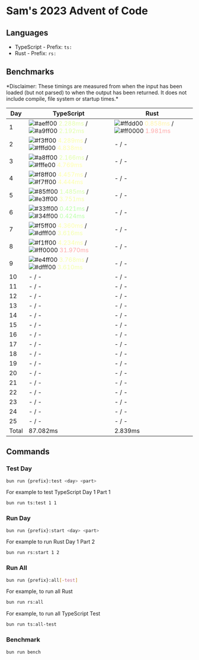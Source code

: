 # Sam's 2023 Advent of Code

## Languages

- TypeScript - Prefix: `ts:`
- Rust - Prefix: `rs:`

## Benchmarks

<!--BENCHMARKSTART-->*Disclaimer: These timings are measured from when the input has been loaded (but not parsed) to when the output has been returned. It does not include compile, file system or startup times.*

|Day|TypeScript|Rust|
|-|-|-|
|1|![#aeff00](https://placehold.co/10x10/aeff00/aeff00.png) <span style="color: #e4ffaa">2.288ms</span> / ![#a9ff00](https://placehold.co/10x10/a9ff00/a9ff00.png) <span style="color: #e2ffaa">2.192ms</span>|![#ffdd00](https://placehold.co/10x10/ffdd00/ffdd00.png) <span style="color: #fff4aa">0.858ms</span> / ![#ff0000](https://placehold.co/10x10/ff0000/ff0000.png) <span style="color: #ffaaaa">1.981ms</span>|
|2|![#f3ff00](https://placehold.co/10x10/f3ff00/f3ff00.png) <span style="color: #fbffaa">4.289ms</span> / ![#fffd00](https://placehold.co/10x10/fffd00/fffd00.png) <span style="color: #fffeaa">4.838ms</span>|- / -|
|3|![#a8ff00](https://placehold.co/10x10/a8ff00/a8ff00.png) <span style="color: #e2ffaa">2.166ms</span> / ![#fffe00](https://placehold.co/10x10/fffe00/fffe00.png) <span style="color: #ffffaa">4.769ms</span>|- / -|
|4|![#f8ff00](https://placehold.co/10x10/f8ff00/f8ff00.png) <span style="color: #fdffaa">4.457ms</span> / ![#f7ff00](https://placehold.co/10x10/f7ff00/f7ff00.png) <span style="color: #fcffaa">4.444ms</span>|- / -|
|5|![#85ff00](https://placehold.co/10x10/85ff00/85ff00.png) <span style="color: #d6ffaa">1.485ms</span> / ![#e3ff00](https://placehold.co/10x10/e3ff00/e3ff00.png) <span style="color: #f6ffaa">3.751ms</span>|- / -|
|6|![#33ff00](https://placehold.co/10x10/33ff00/33ff00.png) <span style="color: #bbffaa">0.421ms</span> / ![#34ff00](https://placehold.co/10x10/34ff00/34ff00.png) <span style="color: #bbffaa">0.424ms</span>|- / -|
|7|![#f5ff00](https://placehold.co/10x10/f5ff00/f5ff00.png) <span style="color: #fcffaa">4.360ms</span> / ![#dfff00](https://placehold.co/10x10/dfff00/dfff00.png) <span style="color: #f4ffaa">3.616ms</span>|- / -|
|8|![#f1ff00](https://placehold.co/10x10/f1ff00/f1ff00.png) <span style="color: #faffaa">4.234ms</span> / ![#ff0000](https://placehold.co/10x10/ff0000/ff0000.png) <span style="color: #ffaaaa">31.970ms</span>|- / -|
|9|![#e4ff00](https://placehold.co/10x10/e4ff00/e4ff00.png) <span style="color: #f6ffaa">3.768ms</span> / ![#dfff00](https://placehold.co/10x10/dfff00/dfff00.png) <span style="color: #f4ffaa">3.610ms</span>|- / -|
|10|- / -|- / -|
|11|- / -|- / -|
|12|- / -|- / -|
|13|- / -|- / -|
|14|- / -|- / -|
|15|- / -|- / -|
|16|- / -|- / -|
|17|- / -|- / -|
|18|- / -|- / -|
|19|- / -|- / -|
|20|- / -|- / -|
|21|- / -|- / -|
|22|- / -|- / -|
|23|- / -|- / -|
|24|- / -|- / -|
|25|- / -|- / -|
|Total|87.082ms|2.839ms|<!--BENCHMARKEND-->

## Commands

### Test Day

```bash
bun run {prefix}:test <day> <part>
```

For example to test TypeScript Day 1 Part 1
```bash
bun run ts:test 1 1
```

### Run Day

```bash
bun run {prefix}:start <day> <part>
```

For example to run Rust Day 1 Part 2
```bash
bun run rs:start 1 2
```

### Run All

```bash
bun run {prefix}:all[-test]
```

For example, to run all Rust

```bash
bun run rs:all
```

For example, to run all TypeScript Test

```bash
bun run ts:all-test
```

### Benchmark

```bash
bun run bench
```
